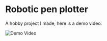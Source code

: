 # Robotic pen plotter
A hobby project I made, here is a demo video:

![Demo Video](./media/demo.gif)
